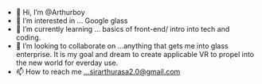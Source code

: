 - 👋 Hi, I’m @Arthurboy
- 👀 I’m interested in ... Google glass
- 🌱 I’m currently learning ... basics of front-end/ intro into tech and coding.
- 💞️ I’m looking to collaborate on ...anything that gets me into glass enterprise. It is my goal and dream to create applicable VR to propel into the new world for everday use.
- 📫 How to reach me ...sirarthurasa2.0@gmail.com

<!---
ArthurAsam/ArthurAsam is a ✨ special ✨ repository because its `README.md` (this file) appears on your GitHub profile.
You can click the Preview link to take a look at your changes.
--->

